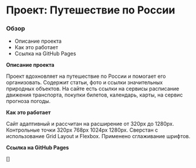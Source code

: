 # Проект: Путешествие по России

### Обзор
* Описание проекта
* Как это работает
* Ссылка на GitHub Pages

**Описание проекта**

Проект вдохновляет на путешествие по России и помогает его организовать. Содержит статьи, фото и ссылки значительных природных объектов.
На сайте есть ссылки на сервисы расписание движения транспорта, покупки билетов, календарь, карты, на сервис прогноза погоды.

**Как это работает**

Сайт адаптивный и рассчитан на расширение от 320px до 1280px. Контрольные точки 320px 768px 1024px 1280px.
Сверстан с использование Grid Layout и Flexbox.
Применено сглаживание шрифтов.

**Ссылка на GitHub Pages**

[]
